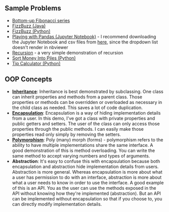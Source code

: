 ## Sample Problems
* [Bottom-up Fibonacci series](https://github.com/SLAldridge/SAldridge/blob/main/Sample_Problems/bottom_up_fib.py)
* [FizzBuzz (Java)](https://github.com/SLAldridge/SAldridge/blob/main/Sample_Problems/FizzBuzz.java)
* [FizzBuzz (Python)](https://github.com/SLAldridge/SAldridge/blob/main/Sample_Problems/FizzBuzz.py)
* [Playing with Pandas (Jupyter Notebook)](https://nbviewer.jupyter.org/github/SLAldridge/Pandas_Projects/blob/main/playing_with_pandas/Playing_with_Pandas.ipynb) - I recommend downloading the Jupyter Notebook and csv files from [here](https://github.com/SLAldridge/Pandas_Projects), since the dropdown list doesn't render in nbviewer
* [Recursion](https://github.com/SLAldridge/SAldridge/blob/main/CS_Concepts/recursion..py) - a very simple demonstration of recursion
* [Sort Money Into Piles (Python)](https://github.com/SLAldridge/SAldridge/blob/main/Sample_Problems/Money_Piles.py)
* [Tip Calculator (Python)](https://github.com/SLAldridge/SAldridge/blob/main/Sample_Problems/tip_calculator.py)

## OOP Concepts
* [**Inheritance**](https://github.com/SLAldridge/SAldridge/blob/main/OOP_Concepts/inheritance.py): Inheritance is best demonstrated by subclassing. One class can inherit properties and methods from a parent class. Those properties or methods can be overridden or overloaded as necessary in the child class as needed. This saves a lot of code duplication. 
* [**Encapsulation**](https://github.com/SLAldridge/SAldridge/blob/main/OOP_Concepts/encapsulation.java): Encapsulation is a way of hiding implementation details from a user. In this demo, I've got a class with private properties and public getters and setters. The user of the class can only access those properties through the public methods. I can easily make those properties read only simply by removing the setters. 
* [**Polymorphism**](https://github.com/SLAldridge/SAldridge/blob/main/OOP_Concepts/polymorphism.java): Poly (many) morph (forms) - polymorphism refers to the ability to have multiple implementations share the same interface. A good demonstration of this is method overloading. You can write the same method to accept varying numbers and types of arguments. 
* **Abstraction**: It's easy to confuse this with encapsulation because both encapsulation and abstraction hide implementation details from users. Abstraction is more general. Whereas encapsulation is more about what a user has permission to do with an interface, abstraction is more about what a user needs to know in order to use the interface. A good example of this is an API. You as the user can use the methods exposed in the API without knowing how they're implemented (abstraction). But an API can be implemented without encapsulation so that if you choose to, you can directly modify implementation details.
